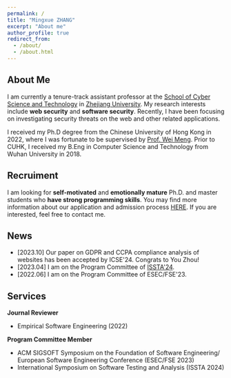 ```yaml
---
permalink: /
title: "Mingxue ZHANG"
excerpt: "About me"
author_profile: true
redirect_from: 
  - /about/
  - /about.html
---
```


## About Me

I am currently a tenure-track assistant professor at the [School of Cyber Science and Technology](https://icsr.zju.edu.cn) in [Zhejiang University](https://www.zju.edu.cn). My research interests include **web security** and **software security**. Recently, I have been focusing on investigating security threats on the web and other related applications.

I received my Ph.D degree from the Chinese University of Hong Kong in 2022, where I was fortunate to be supervised by [Prof. Wei Meng](https://www.cse.cuhk.edu.hk/~wei). Prior to CUHK, I received my B.Eng in Computer Science and Technology from Wuhan University in 2018.

## Recruiment

I am looking for **self-motivated** and **emotionally mature** Ph.D. and master students who **have strong programming skills**. You may find more information about our application and admission process [HERE](http://www.cs.zju.edu.cn/csen/2022/0817/c27006a2609353/page.htm). If you are interested, feel free to contact me. 

## News

- [2023.10] Our paper on GDPR and CCPA compliance analysis of websites has been accepted by ICSE'24. Congrats to You Zhou!
- [2023.04] I am on the Program Committee of [ISSTA'24](https://2024.issta.org). 
- [2022.06] I am on the Program Committee of ESEC/FSE'23.

## Services

**Journal Reviewer**<br>
- Empirical Software Engineering (2022)

**Program Committee Member**<br>
- ACM SIGSOFT Symposium on the Foundation of Software Engineering/ European Software Engineering Conference (ESEC/FSE 2023)<br>
- International Symposium on Software Testing and Analysis (ISSTA 2024)





